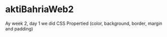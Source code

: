 # aktiBahriaWeb2

Ay week 2, day 1
we did CSS Propertied (color, background, border, margin and padding)
